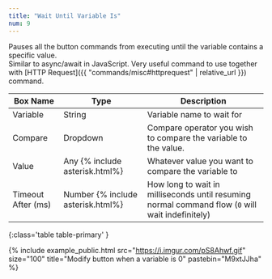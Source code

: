 ```yaml
---
title: "Wait Until Variable Is"
num: 9
---
```


Pauses all the button commands from executing until the variable contains a specific value.\
Similar to async/await in JavaScript. Very useful command to use together with [HTTP Request]({{ "commands/misc#httprequest" | relative_url }}) command.

| Box Name | Type | Description |
|-------|--------|--------|
| Variable | String | Variable name to wait for |
| Compare | Dropdown | Compare operator you wish to compare the variable to the value.|
| Value | Any {% include asterisk.html%} | Whatever value you want to compare the variable to
|Timeout After (ms)|Number {% include asterisk.html%}|How long to wait in milliseconds until resuming normal command flow (`0` will wait indefinitely)
{:class='table table-primary' }

{% include example_public.html src="https://i.imgur.com/pS8Ahwf.gif" size="100" title="Modify button when a variable is 0" pastebin="M9xtJJha" %}




